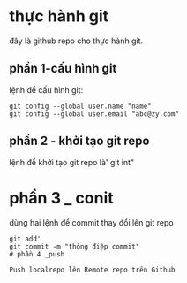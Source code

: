 # thực hành git
đây là github repo cho thực hành git.

## phần 1-cấu hình git

lệnh để cấu hình git:

```
git config --global user.name "name"
git config --global user.email "abc@zy.com"
```

## phần 2 - khởi tạo git repo
lệnh để khởi tạo git repo là' git int"

# phần 3 _ conit
dùng hai lệnh để commit thay đổi lên git repo
```
git add'
git commit -m "thông điệp commit"
# phần 4 _push

Push localrepo lên Remote repo trên Github
